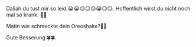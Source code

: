 Daliah du tust mir so leid.😭😭😢😥😢😭😥😥. Hoffentlich wirst du nicht noch mal so krank. 🤒🤕

Matin wie schmeckte dein Oreoshake?🧋🥤

Gute Besserung 🍀🍀.